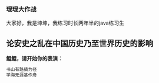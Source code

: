 ### 琨琨大作战
大家好，我是坤坤，我练习时长两年半的java练习生

## 论安史之乱在中国历史乃至世界历史的影响

**鲲鲲，请开始你的表演：**

```xml
书山有路搞为径
学海无涯基作舟
```

